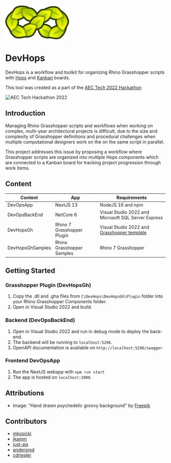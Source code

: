 ![DevHops](./Assets/DevHops.png)

# DevHops
DevHops is a workflow and toolkit for organizing Rhino Grasshopper scripts with [Hops](https://developer.rhino3d.com/guides/compute/hops-component/) and [Kanban](https://en.wikipedia.org/wiki/Kanban_board) boards.

This tool was created as a part of the [AEC Tech 2022 Hackathon](https://www.aectech.us/)


![AEC Tech Hackathon 2022](https://images.squarespace-cdn.com/content/v1/5d51be135134590001e45cf7/bf9a18f5-993c-44c1-b658-d0d77907f60a/AECtech_Banner_NYC-04.png?format=200w
)

## Introduction
Managing Rhino Grasshopper scripts and workflows when working on complex, multi-year architectural projects is difficult, due to the size and complexity of Grasshopper definitions and procedural challenges when multiple computational designers work on the on the same script in parallel. 

This project addresses this issue by proposing a workflow where  Grasshopper scripts are organized into multiple Hops components which are connected to a Kanban board for tracking project progression through work items.

## Content
| Content | App | Requirements |
| ----------- | ----------- | ----------- |
| DevOpsApp | NextJS 13 | NodeJS 16 and npm |
| DevOpsBackEnd | NetCore 6 | Visual Studio 2022 and Microsoft SQL Server Express  |
| DevHopsGh | Rhino 7 Grasshopper Plugin | Visual Studio 2022 and [Grasshopper template](https://marketplace.visualstudio.com/items?itemName=McNeel.Rhino7Templates)
| DevHopsGhSamples | Rhino Grasshopper Samples | Rhino 7 Grasshopper

## Getting Started
### Grasshopper Plugin (DevHopsGh)
1. Copy the .dll and .gha files from `C\DevHops\DevHopsGh\Plugin` folder into your Rhino Grasshopper Components folder.
2. Open in Visual Studio 2022 and build. 

### Backend (DevOpsBackEnd)
1. Open in Visual Studio 2022 and run in debug mode to deploy the back-end.
2. The backend will be running to `localhost:5296`.
3. OpenAPI documentation is available on `http://localhost:5296/swagger`

### Frontend DevOpsApp
1. Run the NextJS webapp with `npm run start`
2. The app is hosted on `localhost:3000`.

## Attributions 
- Image: "Hand drawn psychedelic groovy background" by [Freepik](https://www.freepik.com/free-vector/hand-drawn-psychedelic-groovy-background_12277065.htm#query=groovy%20background%20wallpaper&position=2&from_view=keyword")

## Contributors
- [mkosicki](https://github.com/mkosicki)
- [jkamm](https://github.com/jkamm)
- [just-ajs](https://github.com/just-ajs)
- [andersrod](https://github.com/andersrod)
- [cdriesler](https://github.com/cdriesler)
